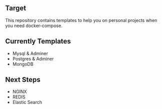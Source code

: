 ## Target

This repository contains templates to help you on personal projects when you need docker-compose.

## Currently Templates

- Mysql & Adminer
- Postgres & Adminer
- MongoDB


## Next Steps

- NGINX
- REDIS
- Elastic Search